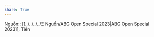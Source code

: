 ```yaml
---
share: True
---
```

Nguồn:: [[../../../../Ξ Nguồn/ABG Open Special 2023|ABG Open Special 2023]], Tiến
